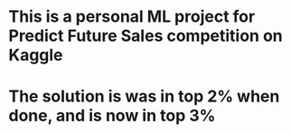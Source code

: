 # This is a personal ML project for Predict Future Sales competition on Kaggle

# The solution is was in top 2% when done, and is now in top 3%
